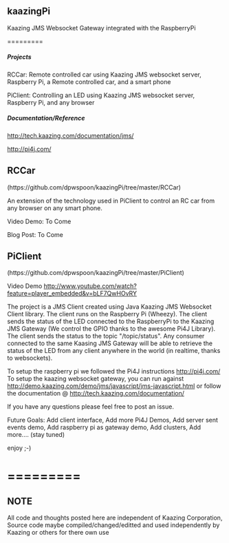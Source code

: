 <h2>kaazingPi</h2> 

Kaazing JMS Websocket Gateway integrated with the RaspberryPi

=========

<h5>Projects</h5> 

RCCar: Remote controlled car using Kaazing JMS websocket server, Raspberry Pi, a Remote controlled car, and a smart phone

PiClient: Controlling an LED using Kaazing JMS websocket server, Raspberry Pi, and any browser

<h5> Documentation/Reference </h5>

http://tech.kaazing.com/documentation/jms/

http://pi4j.com/

<h2>RCCar</h2> (https://github.com/dpwspoon/kaazingPi/tree/master/RCCar)

An extension of the technology used in PiClient to control an RC car from any browser on any smart phone.   

Video Demo: To Come

Blog Post: To Come


<h2>PiClient</h2> (https://github.com/dpwspoon/kaazingPi/tree/master/PiClient)

Video Demo http://www.youtube.com/watch?feature=player_embedded&v=bLF7QwHOvRY

The project is a JMS Client created using Java Kaazing JMS Websocket Client library. The client runs on the Raspberry Pi (Wheezy).
The client sends the status of the LED connected to the RaspberryPi to the Kaazing JMS Gateway (We control the GPIO thanks to the awesome Pi4J Library). The client sends the status to 
the topic "/topic/status". Any consumer connected to the same Kaasing JMS Gateway will be able to retrieve the status of 
the LED from any client anywhere in the world (in realtime, thanks to websockets). 

To setup the raspberry pi we followed the Pi4J instructions http://pi4j.com/
To setup the kaazing websocket gateway, you can run against http://demo.kaazing.com/demo/jms/javascript/jms-javascript.html
or follow the documentation @ http://tech.kaazing.com/documentation/  

If you have any questions please feel free to post an issue. 

Future Goals:
Add client interface,
Add more Pi4J Demos,
Add server sent events demo,
Add raspberry pi as gateway demo,
Add clusters,
Add more.... (stay tuned)

enjoy ;-)


=========
=========
<h2>NOTE</h2>

All code and thoughts posted here are independent of Kaazing Corporation,  Source code maybe compiled/changed/editted and used independently by Kaazing or others for there own use
